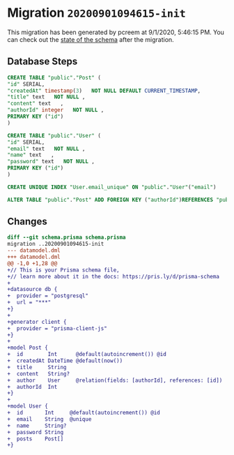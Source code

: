 # Migration `20200901094615-init`

This migration has been generated by pcreem at 9/1/2020, 5:46:15 PM.
You can check out the [state of the schema](./schema.prisma) after the migration.

## Database Steps

```sql
CREATE TABLE "public"."Post" (
"id" SERIAL,
"createdAt" timestamp(3)   NOT NULL DEFAULT CURRENT_TIMESTAMP,
"title" text   NOT NULL ,
"content" text   ,
"authorId" integer   NOT NULL ,
PRIMARY KEY ("id")
)

CREATE TABLE "public"."User" (
"id" SERIAL,
"email" text   NOT NULL ,
"name" text   ,
"password" text   NOT NULL ,
PRIMARY KEY ("id")
)

CREATE UNIQUE INDEX "User.email_unique" ON "public"."User"("email")

ALTER TABLE "public"."Post" ADD FOREIGN KEY ("authorId")REFERENCES "public"."User"("id") ON DELETE CASCADE ON UPDATE CASCADE
```

## Changes

```diff
diff --git schema.prisma schema.prisma
migration ..20200901094615-init
--- datamodel.dml
+++ datamodel.dml
@@ -1,0 +1,28 @@
+// This is your Prisma schema file,
+// learn more about it in the docs: https://pris.ly/d/prisma-schema
+
+datasource db {
+  provider = "postgresql"
+  url = "***"
+}
+
+generator client {
+  provider = "prisma-client-js"
+}
+
+model Post {
+  id        Int      @default(autoincrement()) @id
+  createdAt DateTime @default(now())
+  title     String
+  content   String?
+  author    User     @relation(fields: [authorId], references: [id])
+  authorId  Int
+}
+
+model User {
+  id       Int     @default(autoincrement()) @id
+  email    String  @unique
+  name     String?
+  password String
+  posts    Post[]
+}
```


